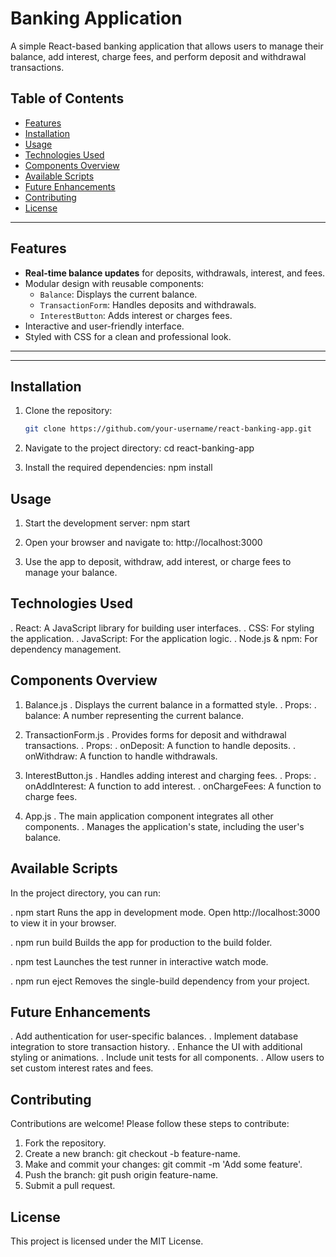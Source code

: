 # Banking Application

A simple React-based banking application that allows users to manage their balance, add interest, charge fees, and perform deposit and withdrawal transactions.

## Table of Contents

- [Features](#features)
- [Installation](#installation)
- [Usage](#usage)
- [Technologies Used](#technologies-used)
- [Components Overview](#components-overview)
- [Available Scripts](#available-scripts)
- [Future Enhancements](#future-enhancements)
- [Contributing](#contributing)
- [License](#license)

---

## Features

- **Real-time balance updates** for deposits, withdrawals, interest, and fees.
- Modular design with reusable components:
  - `Balance`: Displays the current balance.
  - `TransactionForm`: Handles deposits and withdrawals.
  - `InterestButton`: Adds interest or charges fees.
- Interactive and user-friendly interface.
- Styled with CSS for a clean and professional look.

---


---

## Installation

1. Clone the repository:
   ```bash
   git clone https://github.com/your-username/react-banking-app.git

2. Navigate to the project directory:
    cd react-banking-app

3. Install the required dependencies:
    npm install

## Usage
1. Start the development server:
    npm start

2. Open your browser and navigate to:
    http://localhost:3000

3. Use the app to deposit, withdraw, add interest, or charge fees to manage your balance.

## Technologies Used
. React: A JavaScript library for building user interfaces.
. CSS: For styling the application.
. JavaScript: For the application logic.
. Node.js & npm: For dependency management.

## Components Overview
1. Balance.js
. Displays the current balance in a formatted style.
. Props:
    . balance: A number representing the current balance.

2. TransactionForm.js
. Provides forms for deposit and withdrawal transactions.
. Props:
    . onDeposit: A function to handle deposits.
    . onWithdraw: A function to handle withdrawals.

3. InterestButton.js
. Handles adding interest and charging fees.
. Props:
    . onAddInterest: A function to add interest.
    . onChargeFees: A function to charge fees.

4. App.js
. The main application component integrates all other components.
. Manages the application's state, including the user's balance.

## Available Scripts
In the project directory, you can run:

. npm start
Runs the app in development mode. Open http://localhost:3000 to view it in your browser.

. npm run build
Builds the app for production to the build folder.

. npm test
Launches the test runner in interactive watch mode.

. npm run eject
Removes the single-build dependency from your project.

## Future Enhancements
.   Add authentication for user-specific balances.
.   Implement database integration to store transaction history.
.   Enhance the UI with additional styling or animations.
.   Include unit tests for all components.
.   Allow users to set custom interest rates and fees.

## Contributing
Contributions are welcome! Please follow these steps to contribute:
1. Fork the repository.
2. Create a new branch: git checkout -b feature-name.
3. Make and commit your changes: git commit -m 'Add some feature'.
4. Push the branch: git push origin feature-name.
5. Submit a pull request.

## License
This project is licensed under the MIT License. 

